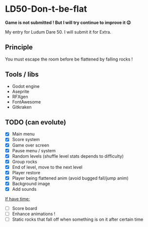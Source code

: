 # LD50-Don-t-be-flat

**Game is not submitted ! But I will try continue to improve it 😉**

My entry for Ludum Dare 50. I will submit it for Extra.

## Principle

You must escape the room before be flattened by falling rocks !

## Tools / libs
- Godot engine
- Aseprite
- RFXgen
- FontAwesome
- Gitkraken

## TODO (can evolute)
- [x] Main menu
- [x] Score system
- [x] Game over screen
- [x] Pause menu / system
- [x] Random levels (shuffle level stats depends to difficulty)
- [x] Group rocks
- [x] End of level, move to the next level
- [x] Player restore
- [x] Player being flattened anim (avoid bugged fall/jump anim)
- [x] Background image
- [x] Add sounds

<u>If have time:</u>

- [ ] Score board
- [ ] Enhance animations !
- [ ] Static rocks that fall off when something is on it after certain time
